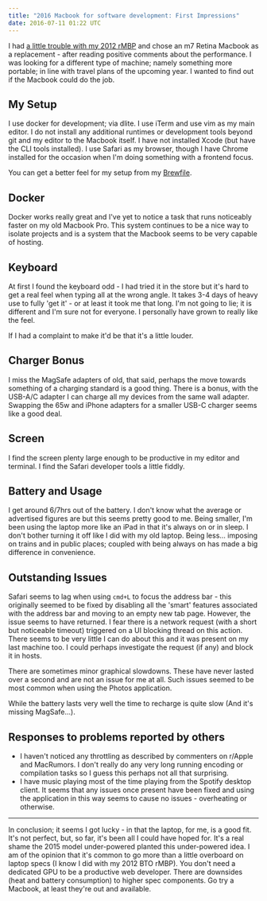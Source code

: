 ```yaml
---
title: "2016 Macbook for software development: First Impressions"
date: 2016-07-11 01:22 UTC
---
```


I had [a little trouble with my 2012 rMBP](/blog/2016-06-24-getting-a-full-refund-for-a-faulty-macbook-under-uk-consumer-law.html) and chose an m7 Retina Macbook as a replacement - after reading positive comments about the performance. I was looking for a different type of machine; namely something more portable; in line with travel plans of the upcoming year. I wanted to find out if the Macbook could do the job.

## My Setup
I use docker for development; via dlite. I use iTerm and use vim as my main editor. I do not install any additional runtimes or development tools beyond git and my editor to the Macbook itself. I have not installed Xcode (but have the CLI tools installed). I use Safari as my browser, though I have Chrome installed for the occasion when I'm doing something with a frontend focus.

You can get a better feel for my setup from my [Brewfile](http://github.com/charlieegan3/dotfiles/blob/master/Brewfile).

## Docker
Docker works really great and I've yet to notice a task that runs noticeably faster on my old Macbook Pro. This system continues to be a nice way to isolate projects and is a system that the Macbook seems to be very capable of hosting.

## Keyboard
At first I found the keyboard odd - I had tried it in the store but it's hard to get a real feel when typing all at the wrong angle. It takes 3-4 days of heavy use to fully 'get it' - or at least it took me that long. I'm not going to lie; it is different and I'm sure not for everyone. I personally have grown to really like the feel.

If I had a complaint to make it'd be that it's a little louder.

## Charger Bonus
I miss the MagSafe adapters of old, that said, perhaps the move towards something of a charging standard is a good thing. There is a bonus, with the USB-A/C adapter I can charge all my devices from the same wall adapter. Swapping the 65w and iPhone adapters for a smaller USB-C charger seems like a good deal.

## Screen
I find the screen plenty large enough to be productive in my editor and terminal. I find the Safari developer tools a little fiddly.

## Battery and Usage
I get around 6/7hrs out of the battery. I don't know what the average or advertised figures are but this seems pretty good to me. Being smaller, I'm been using the laptop more like an iPad in that it's always on or in sleep. I don't bother turning it off like I did with my old laptop. Being less... imposing on trains and in public places; coupled with being always on has made a big difference in convenience.

## Outstanding Issues
Safari seems to lag when using `cmd+L` to focus the address bar - this originally seemed to be fixed by disabling all the 'smart' features associated with the address bar and moving to an empty new tab page. However, the issue seems to have returned. I fear there is a network request (with a short but noticeable timeout) triggered on a UI blocking thread on this action. There seems to be very little I can do about this and it was present on my last machine too. I could perhaps investigate the request (if any) and block it in hosts.

There are sometimes minor graphical slowdowns. These have never lasted over a second and are not an issue for me at all. Such issues seemed to be most common when using the Photos application.

While the battery lasts very well the time to recharge is quite slow (And it's missing MagSafe...).

## Responses to problems reported by others

* I haven't noticed any throttling as described by commenters on r/Apple and MacRumors. I don't really do any very long running encoding or compilation tasks so I guess this perhaps not all that surprising.
* I have music playing most of the time playing from the Spotify desktop client. It seems that any issues once present have been fixed and using the application in this way seems to cause no issues - overheating or otherwise.

***

In conclusion; it seems I got lucky - in that the laptop, for me, is a good fit. It's not perfect, but, so far, it's been all I could have hoped for. It's a real shame the 2015 model under-powered planted this under-powered idea. I am of the opinion that it's common to go more than a little overboard on laptop specs (I know I did with my 2012 BTO rMBP). You don't need a dedicated GPU to be a productive web developer. There are downsides (heat and battery consumption) to higher spec components. Go try a Macbook, at least they're out and available.
